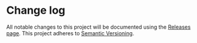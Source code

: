 # Change log

All notable changes to this project will be documented using the
[Releases page](https://github.com/cef62/redux-component-state/releases).
This project adheres to [Semantic Versioning](http://semver.org/).
